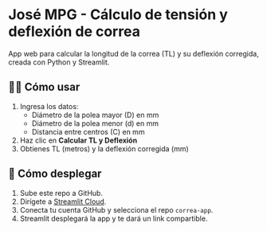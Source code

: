 
# José MPG - Cálculo de tensión y deflexión de correa

App web para calcular la longitud de la correa (TL) y su deflexión corregida, creada con Python y Streamlit.

## 🧑‍🏫 Cómo usar

1. Ingresa los datos:
   - Diámetro de la polea mayor (D) en mm
   - Diámetro de la polea menor (d) en mm
   - Distancia entre centros (C) en mm  
2. Haz clic en **Calcular TL y Deflexión**  
3. Obtienes TL (metros) y la deflexión corregida (mm)

## 🚀 Cómo desplegar

1. Sube este repo a GitHub.
2. Dirígete a [Streamlit Cloud](https://streamlit.io/cloud).
3. Conecta tu cuenta GitHub y selecciona el repo `correa-app`.
4. Streamlit desplegará la app y te dará un link compartible.

